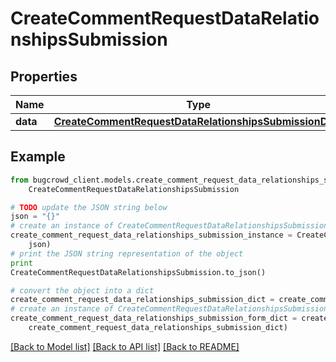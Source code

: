 # CreateCommentRequestDataRelationshipsSubmission


## Properties

Name | Type | Description | Notes
------------ | ------------- | ------------- | -------------
**data** | [**CreateCommentRequestDataRelationshipsSubmissionData**](CreateCommentRequestDataRelationshipsSubmissionData.md) |  | 

## Example

```python
from bugcrowd_client.models.create_comment_request_data_relationships_submission import
    CreateCommentRequestDataRelationshipsSubmission

# TODO update the JSON string below
json = "{}"
# create an instance of CreateCommentRequestDataRelationshipsSubmission from a JSON string
create_comment_request_data_relationships_submission_instance = CreateCommentRequestDataRelationshipsSubmission.from_json(
    json)
# print the JSON string representation of the object
print
CreateCommentRequestDataRelationshipsSubmission.to_json()

# convert the object into a dict
create_comment_request_data_relationships_submission_dict = create_comment_request_data_relationships_submission_instance.to_dict()
# create an instance of CreateCommentRequestDataRelationshipsSubmission from a dict
create_comment_request_data_relationships_submission_form_dict = create_comment_request_data_relationships_submission.from_dict(
    create_comment_request_data_relationships_submission_dict)
```
[[Back to Model list]](../README.md#documentation-for-models) [[Back to API list]](../README.md#documentation-for-api-endpoints) [[Back to README]](../README.md)



